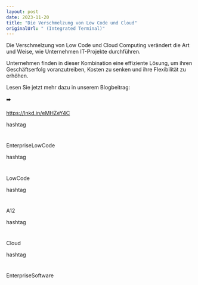 ```yaml
---
layout: post
date: 2023-11-20
title: "Die Verschmelzung von Low Code und Cloud"
originalUrl: " (Integrated Terminal)"
---
```


Die Verschmelzung von Low Code und Cloud Computing verändert die Art und Weise, wie Unternehmen IT-Projekte durchführen.

Unternehmen finden in dieser Kombination eine effiziente Lösung, um ihren Geschäftserfolg voranzutreiben, Kosten zu senken und ihre Flexibilität zu erhöhen.

Lesen Sie jetzt mehr dazu in unserem Blogbeitrag:

➡️

https://lnkd.in/eMHZeY4C

hashtag

#

EnterpriseLowCode

hashtag

#

LowCode

hashtag

#

A12

hashtag

#

Cloud

hashtag

#

EnterpriseSoftware